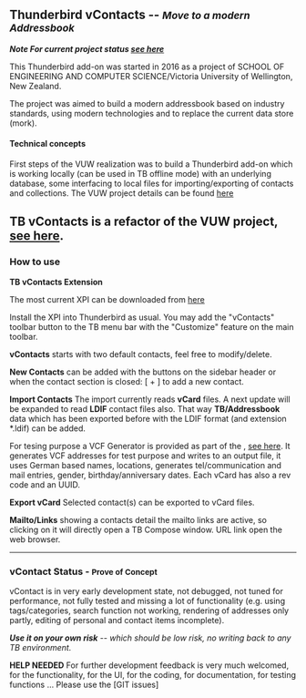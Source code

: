 ## Thunderbird vContacts -- <small>*Move to a modern Addressbook*</small>

**_Note  For current project status [see here](https://neandr.github.io/vContacts/notes.txt)_**


This Thunderbird add-on was started in 2016 as a project of SCHOOL OF ENGINEERING AND COMPUTER SCIENCE/Victoria University of Wellington, New Zealand.

The project was aimed to build a modern addressbook based on industry standards, using modern technologies and to replace the current data store (mork).

#### Technical concepts

First steps of the VUW realization was to build a Thunderbird add-on which is working locally (can be used in TB offline mode) with an underlying database, some interfacing to local files for importing/exporting of contacts and collections.
The VUW project details can be found [here](https://github.com/Thunderbird301/react-addon/wiki)

**TB vContacts** is a refactor of the VUW project, [see here](https://github.com/neandr/vContacts). 
----

### How to use

**TB vContacts Extension**

The most current XPI can be downloaded from [here](https://github.com/neandr/vContacts/releases)

Install the XPI into Thunderbird as usual.
You may add the "vContacts" toolbar button to the TB menu bar with the "Customize" feature on the main toolbar.

**vContacts** starts with two default contacts, feel free to modify/delete.

**New Contacts** can be added with the buttons on the sidebar header or when the contact section is closed: [ + ] to add a new contact.

**Import Contacts** The import currently reads **vCard** files. A next update will be expanded to read **LDIF** contact files also. That way **TB/Addressbook** data which has been exported before with the LDIF format (and extension *.ldif) can be added.

For tesing purpose a VCF Generator is provided as part of the , [see here](https://github.com/neandr/vContacts/tree/master/generateVCF). It generates VCF addresses for test purpose and writes to an output file, it uses German based names, locations, generates tel/communication and mail entries, gender, birthday/anniversary dates. Each vCard has also a rev code and an UUID.

**Export vCard** Selected contact(s) can be exported to vCard files.

**Mailto/Links** showing a contacts detail the mailto links are active, so clicking on it will directly open a TB Compose window. URL link open the web browser.

----
### vContact Status - <small>Prove of Concept</small>

vContact is in very early development state, not debugged, not tuned for performance, not fully tested and missing a lot of functionality (e.g. using tags/categories, search function not working, rendering of addresses only partly, editing of personal and contact items incomplete).

 <i>**Use it on your own risk** -- which should be low risk, no writing back to any TB environment.</i> 


**HELP NEEDED**
For further development feedback is very much welcomed, for the functionality, for the UI, for the coding, for documentation, for testing functions ...
Please use the [GIT issues]
